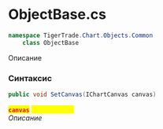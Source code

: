 
# ObjectBase.cs
```csharp
namespace TigerTrade.Chart.Objects.Common  
    class ObjectBase
```

Описание

### Синтаксис
```csharp
public void SetCanvas(IChartCanvas canvas)
```

<mark style="color:red;">**`canvas`**</mark> <mark style="color:yellow;">`IChartCanvas`</mark>  
 *Описание*  
  

                    
                    